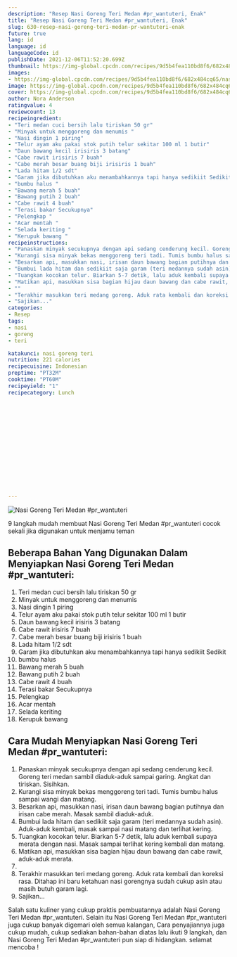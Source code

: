 ```yaml
---
description: "Resep Nasi Goreng Teri Medan #pr_wantuteri, Enak"
title: "Resep Nasi Goreng Teri Medan #pr_wantuteri, Enak"
slug: 630-resep-nasi-goreng-teri-medan-pr-wantuteri-enak
future: true
lang: id
language: id
languageCode: id
publishDate: 2021-12-06T11:52:20.699Z 
thumbnail: https://img-global.cpcdn.com/recipes/9d5b4fea110bd8f6/682x484cq65/nasi-goreng-teri-medan-pr_wantuteri-foto-resep-utama.webp
images:
- https://img-global.cpcdn.com/recipes/9d5b4fea110bd8f6/682x484cq65/nasi-goreng-teri-medan-pr_wantuteri-foto-resep-utama.webp
image: https://img-global.cpcdn.com/recipes/9d5b4fea110bd8f6/682x484cq65/nasi-goreng-teri-medan-pr_wantuteri-foto-resep-utama.webp
cover: https://img-global.cpcdn.com/recipes/9d5b4fea110bd8f6/682x484cq65/nasi-goreng-teri-medan-pr_wantuteri-foto-resep-utama.webp
author: Nora Anderson
ratingvalue: 4
reviewcount: 13
recipeingredient:
- "Teri medan cuci bersih lalu tiriskan 50 gr"
- "Minyak untuk menggoreng dan menumis "
- "Nasi dingin 1 piring"
- "Telur ayam aku pakai stok putih telur sekitar 100 ml 1 butir"
- "Daun bawang kecil irisiris 3 batang"
- "Cabe rawit irisiris 7 buah"
- "Cabe merah besar buang biji irisiris 1 buah"
- "Lada hitam 1/2 sdt"
- "Garam jika dibutuhkan aku menambahkannya tapi hanya sedikiit Sedikit"
- "bumbu halus "
- "Bawang merah 5 buah"
- "Bawang putih 2 buah"
- "Cabe rawit 4 buah"
- "Terasi bakar Secukupnya"
- "Pelengkap "
- "Acar mentah "
- "Selada keriting "
- "Kerupuk bawang "
recipeinstructions:
- "Panaskan minyak secukupnya dengan api sedang cenderung kecil. Goreng teri medan sambil diaduk-aduk sampai garing. Angkat dan tiriskan. Sisihkan."
- "Kurangi sisa minyak bekas menggoreng teri tadi. Tumis bumbu halus sampai wangi dan matang."
- "Besarkan api, masukkan nasi, irisan daun bawang bagian putihnya dan irisan cabe merah. Masak sambil diaduk-aduk."
- "Bumbui lada hitam dan sedikiit saja garam (teri medannya sudah asin). Aduk-aduk kembali, masak sampai nasi matang dan terlihat kering."
- "Tuangkan kocokan telur. Biarkan 5-7 detik, lalu aduk kembali supaya merata dengan nasi. Masak sampai terlihat kering kembali dan matang."
- "Matikan api, masukkan sisa bagian hijau daun bawang dan cabe rawit, aduk-aduk merata."
- ""
- "Terakhir masukkan teri medang goreng. Aduk rata kembali dan koreksi rasa. Ditahap ini baru ketahuan nasi gorengnya sudah cukup asin atau masih butuh garam lagi."
- "Sajikan..."
categories:
- Resep
tags:
- nasi
- goreng
- teri

katakunci: nasi goreng teri 
nutrition: 221 calories
recipecuisine: Indonesian
preptime: "PT32M"
cooktime: "PT60M"
recipeyield: "1"
recipecategory: Lunch


     
    
    
    
    
    
    
    
    
    
    
      
    
---
```



![Nasi Goreng Teri Medan #pr_wantuteri](https://img-global.cpcdn.com/recipes/9d5b4fea110bd8f6/682x484cq65/nasi-goreng-teri-medan-pr_wantuteri-foto-resep-utama.webp)

9 langkah mudah membuat  Nasi Goreng Teri Medan #pr_wantuteri cocok sekali jika digunakan untuk menjamu teman

<!--inarticleads1-->

## Beberapa Bahan Yang Digunakan Dalam Menyiapkan Nasi Goreng Teri Medan #pr_wantuteri:

1. Teri medan cuci bersih lalu tiriskan 50 gr
1. Minyak untuk menggoreng dan menumis 
1. Nasi dingin 1 piring
1. Telur ayam aku pakai stok putih telur sekitar 100 ml 1 butir
1. Daun bawang kecil irisiris 3 batang
1. Cabe rawit irisiris 7 buah
1. Cabe merah besar buang biji irisiris 1 buah
1. Lada hitam 1/2 sdt
1. Garam jika dibutuhkan aku menambahkannya tapi hanya sedikiit Sedikit
1. bumbu halus 
1. Bawang merah 5 buah
1. Bawang putih 2 buah
1. Cabe rawit 4 buah
1. Terasi bakar Secukupnya
1. Pelengkap 
1. Acar mentah 
1. Selada keriting 
1. Kerupuk bawang 



<!--inarticleads2-->

## Cara Mudah Menyiapkan Nasi Goreng Teri Medan #pr_wantuteri:

1. Panaskan minyak secukupnya dengan api sedang cenderung kecil. Goreng teri medan sambil diaduk-aduk sampai garing. Angkat dan tiriskan. Sisihkan.
1. Kurangi sisa minyak bekas menggoreng teri tadi. Tumis bumbu halus sampai wangi dan matang.
1. Besarkan api, masukkan nasi, irisan daun bawang bagian putihnya dan irisan cabe merah. Masak sambil diaduk-aduk.
1. Bumbui lada hitam dan sedikiit saja garam (teri medannya sudah asin). Aduk-aduk kembali, masak sampai nasi matang dan terlihat kering.
1. Tuangkan kocokan telur. Biarkan 5-7 detik, lalu aduk kembali supaya merata dengan nasi. Masak sampai terlihat kering kembali dan matang.
1. Matikan api, masukkan sisa bagian hijau daun bawang dan cabe rawit, aduk-aduk merata.
1. 
1. Terakhir masukkan teri medang goreng. Aduk rata kembali dan koreksi rasa. Ditahap ini baru ketahuan nasi gorengnya sudah cukup asin atau masih butuh garam lagi.
1. Sajikan...




Salah satu kuliner yang cukup praktis pembuatannya adalah  Nasi Goreng Teri Medan #pr_wantuteri. Selain itu  Nasi Goreng Teri Medan #pr_wantuteri  juga cukup banyak digemari oleh semua kalangan, Cara penyajiannya juga cukup mudah, cukup sediakan bahan-bahan diatas lalu ikuti 9 langkah, dan  Nasi Goreng Teri Medan #pr_wantuteri  pun siap di hidangkan. selamat mencoba !
